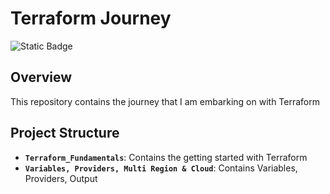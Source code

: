 # Terraform Journey

![Static Badge](https://img.shields.io/badge/Terraform-terraform?style=flat&logo=terraform&logoColor=white&logoSize=auto&color=%23844FBA)

## Overview

This repository contains the journey that I am embarking on with Terraform

## Project Structure

- **`Terraform_Fundamentals`**: Contains the getting started with Terraform
- **`Variables, Providers, Multi Region & Cloud`**: Contains Variables, Providers, Output
